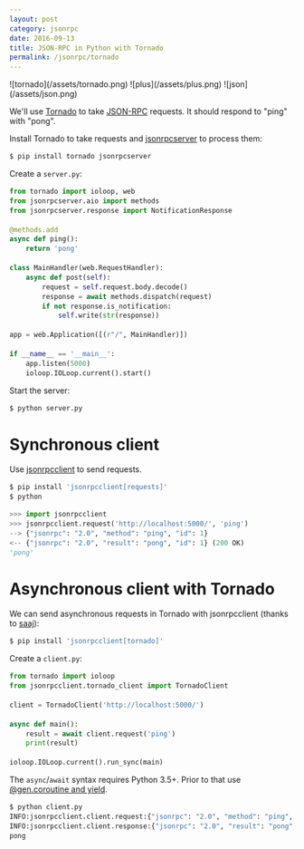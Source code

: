 ```yaml
---
layout: post
category: jsonrpc
date: 2016-09-13
title: JSON-RPC in Python with Tornado
permalink: /jsonrpc/tornado
---
```

<div class="wide-logos" markdown="1">
![tornado](/assets/tornado.png)
![plus](/assets/plus.png)
![json](/assets/json.png)
</div>

We'll use [Tornado](http://www.tornadoweb.org/) to take
[JSON-RPC](http://www.jsonrpc.org/) requests. It should respond to "ping" with
"pong".

Install Tornado to take requests and
[jsonrpcserver](http://jsonrpcserver.readthedocs.io/) to process them:

```sh
$ pip install tornado jsonrpcserver
```
Create a `server.py`:

```python
from tornado import ioloop, web
from jsonrpcserver.aio import methods
from jsonrpcserver.response import NotificationResponse

@methods.add
async def ping():
    return 'pong'

class MainHandler(web.RequestHandler):
    async def post(self):
        request = self.request.body.decode()
        response = await methods.dispatch(request)
        if not response.is_notification:
            self.write(str(response))

app = web.Application([(r"/", MainHandler)])

if __name__ == '__main__':
    app.listen(5000)
    ioloop.IOLoop.current().start()
```
Start the server:

```sh
$ python server.py
```

Synchronous client
==================

Use [jsonrpcclient](http://jsonrpcclient.readthedocs.io/) to send requests.

```sh
$ pip install 'jsonrpcclient[requests]'
$ python
```
```python
>>> import jsonrpcclient
>>> jsonrpcclient.request('http://localhost:5000/', 'ping')
--> {"jsonrpc": "2.0", "method": "ping", "id": 1}
<-- {"jsonrpc": "2.0", "result": "pong", "id": 1} (200 OK)
'pong'
```

Asynchronous client with Tornado
================================

We can send asynchronous requests in Tornado with jsonrpcclient (thanks to
[saaj](https://github.com/saaj/)):

```sh
$ pip install 'jsonrpcclient[tornado]'
```
Create a `client.py`:

```python
from tornado import ioloop
from jsonrpcclient.tornado_client import TornadoClient

client = TornadoClient('http://localhost:5000/')

async def main():
    result = await client.request('ping')
    print(result)

ioloop.IOLoop.current().run_sync(main)
```
The `async`/`await` syntax requires Python 3.5+. Prior to that use
[@gen.coroutine and
yield](http://tornado.readthedocs.io/en/stable/guide/coroutines.html#python-3-5-async-and-await).

```sh
$ python client.py
INFO:jsonrpcclient.client.request:{"jsonrpc": "2.0", "method": "ping", "id": 1}
INFO:jsonrpcclient.client.response:{"jsonrpc": "2.0", "result": "pong", "id": 1}
pong
```
